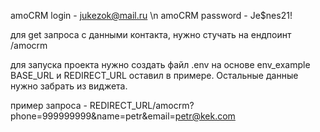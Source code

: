 amoCRM login - jukezok@mail.ru \n
amoCRM password - Je$nes21!

для get запроса с данными контакта, нужно стучать на ендпоинт /amocrm

для запуска проекта нужно создать файл .env на основе env_example
BASE_URL и REDIRECT_URL оставил в примере. Остальные данные нужно забрать из виджета.

пример запроса - REDIRECT_URL/amocrm?phone=999999999&name=petr&email=petr@kek.com